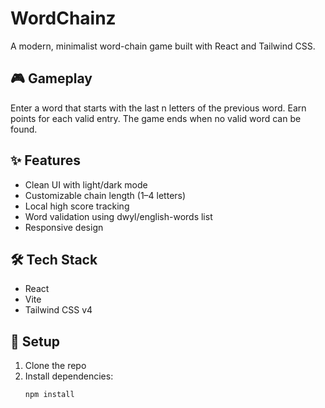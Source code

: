 # WordChainz

A modern, minimalist word-chain game built with React and Tailwind CSS.

## 🎮 Gameplay
Enter a word that starts with the last n letters of the previous word. Earn points for each valid entry. The game ends when no valid word can be found.

## ✨ Features
- Clean UI with light/dark mode
- Customizable chain length (1–4 letters)
- Local high score tracking
- Word validation using dwyl/english-words list
- Responsive design

## 🛠 Tech Stack
- React
- Vite
- Tailwind CSS v4

## 🚀 Setup
1. Clone the repo
2. Install dependencies:
   ```bash
   npm install
